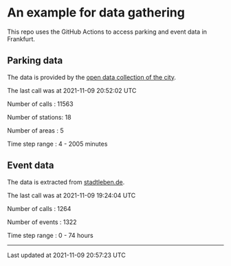 # An example for data gathering

This repo uses the GitHub Actions to access parking and event data in Frankfurt.

## Parking data
The data is provided by the [open data collection of the city](https://www.offenedaten.frankfurt.de/).

The last call was at 2021-11-09 20:52:02 UTC

Number of calls   : 11563

Number of stations:    18

Number of areas   :     5

Time step range   :     4 -  2005 minutes


## Event data
The data is extracted from [stadtleben.de](https://stadtleben.de/frankfurt/).

The last call was at 2021-11-09 19:24:04 UTC

Number of calls   : 1264

Number of events  : 1322

Time step range   :    0 -   74 hours


----

Last updated at 2021-11-09 20:57:23 UTC
